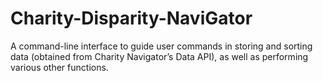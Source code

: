 # Charity-Disparity-NaviGator
A command-line interface to guide user commands in storing and sorting data (obtained from Charity Navigator’s Data API), 
as well as performing various other functions.
